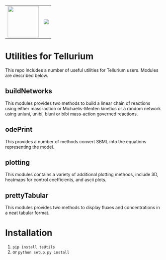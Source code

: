  <table style="width:100%">
  <tr>
    <td><img src="https://api.travis-ci.org/sys-bio/teUtils.svg?branch=master" width="100"/></td>
    <td><img src="https://codecov.io/gh/sys-bio/teUtils/branch/master/graph/badge.svg" /></td>
  </tr>
</table> 


<a href="https://codecov.io/gh/sys-bio/teUtils">
</a>



# Utilities for Tellurium

This repo includes a number of useful utilities for Tellurium users.
Modules are described below.

## buildNetworks
This modules provides two methods to build a linear chain of reactions using either mass-action or Michaelis-Menten
kinetics or a random network using uniuni, unibi, biuni or bibi mass-action governed reactions. 

## odePrint

This provides a number of methods convert SBML into the equations representing the model. 
   
## plotting

This modules contains a variety of additional plotting methods, include 3D, heatmaps for control coefficients, 
and ascii plots.

## prettyTabular
This modules provides two methods to display fluxes and concentrations in a neat tabular format.

# Installation
1. ``pip install teUtils``
2. or ``python setup.py install``
